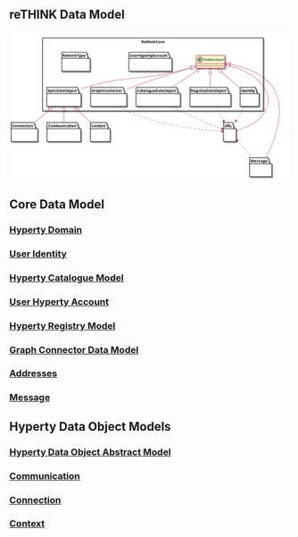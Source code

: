reTHINK Data Model
------------------

![reTHINK Data Model](Rethink-Core.png)

## Core Data Model

### [Hyperty Domain](core/Hyperty-Domain/readme.md)

### [User Identity](core/user-identity/readme.md)

### [Hyperty Catalogue Model](core/hyperty-catalogue/readme.md)

### [User Hyperty Account](core/user-hyperty-account/readme.md)

### [Hyperty Registry Model](core/hyperty-registry/readme.md)

### [Graph Connector Data Model](core/graph-connector/readme.md)

### [Addresses](core/address/readme.md)

### [Message](core/message/readme.md)

## Hyperty Data Object Models

### [Hyperty Data Object Abstract Model ](data-objects/data-synch/readme.md)

### [Communication](data-objects/communication/readme.md)

### [Connection](data-objects/connection/readme.md)

### [Context](data-objects/context/readme.md)
